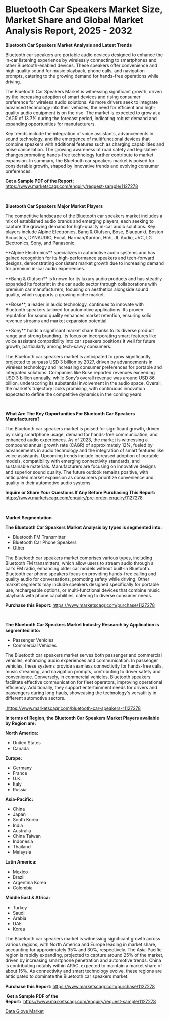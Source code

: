 <p><h1>Bluetooth Car Speakers Market Size, Market Share and Global Market Analysis Report, 2025 - 2032</h1></p><p><strong>Bluetooth Car Speakers Market Analysis and Latest Trends</strong></p>
<p><p>Bluetooth car speakers are portable audio devices designed to enhance the in-car listening experience by wirelessly connecting to smartphones and other Bluetooth-enabled devices. These speakers offer convenience and high-quality sound for music playback, phone calls, and navigation prompts, catering to the growing demand for hands-free operations while driving.</p><p>The Bluetooth Car Speakers Market is witnessing significant growth, driven by the increasing adoption of smart devices and rising consumer preference for wireless audio solutions. As more drivers seek to integrate advanced technology into their vehicles, the need for efficient and high-quality audio equipment is on the rise. The market is expected to grow at a CAGR of 13.7% during the forecast period, indicating robust demand and expanding opportunities for manufacturers.</p><p>Key trends include the integration of voice assistants, advancements in sound technology, and the emergence of multifunctional devices that combine speakers with additional features such as charging capabilities and noise cancellation. The growing awareness of road safety and legislative changes promoting hands-free technology further contribute to market expansion. In summary, the Bluetooth car speakers market is poised for considerable growth, shaped by innovative trends and evolving consumer preferences.</p></p>
<p><strong>Get a Sample PDF of the Report:&nbsp;</strong> <a href="https://www.marketscagr.com/enquiry/request-sample/1127278?utm_campaign=2471&utm_medium=2&utm_source=Github&utm_content=ia&utm_term=06042025&utm_id=bluetooth-car-speakers">https://www.marketscagr.com/enquiry/request-sample/1127278</a></p>
<p>&nbsp;</p>
<p><strong>Bluetooth Car Speakers Major Market Players</strong></p>
<p><p>The competitive landscape of the Bluetooth car speakers market includes a mix of established audio brands and emerging players, each seeking to capture the growing demand for high-quality in-car audio solutions. Key players include Alpine Electronics, Bang & Olufsen, Bose, Blaupunkt, Boston Acoustics, DYNAUDIO, Focal, Harman/Kardon, HiVi, JL Audio, JVC, LG Electronics, Sony, and Panasonic.</p><p>**Alpine Electronics** specializes in automotive audio systems and has gained recognition for its high-performance speakers and tech-forward designs, demonstrating consistent market growth due to increasing demand for premium in-car audio experiences. </p><p>**Bang & Olufsen** is known for its luxury audio products and has steadily expanded its footprint in the car audio sector through collaborations with premium car manufacturers, focusing on aesthetics alongside sound quality, which supports a growing niche market.</p><p>**Bose**, a leader in audio technology, continues to innovate with Bluetooth speakers tailored for automotive applications. Its proven reputation for sound quality enhances market retention, ensuring solid revenue streams and market expansion potential.</p><p>**Sony** holds a significant market share thanks to its diverse product range and strong branding. Its focus on incorporating smart features like voice assistant compatibility into car speakers positions it well for future growth, particularly among tech-savvy consumers.</p><p>The Bluetooth car speakers market is anticipated to grow significantly, projected to surpass USD 3 billion by 2027, driven by advancements in wireless technology and increasing consumer preferences for portable and integrated solutions. Companies like Bose reported revenues exceeding USD 3 billion annually, while Sony’s overall revenue was around USD 86 billion, underscoring its substantial involvement in the audio space. Overall, the market's trajectory looks promising, with continuous innovation expected to define the competitive dynamics in the coming years.</p></p>
<p>&nbsp;</p>
<p><strong>What Are The Key Opportunities For Bluetooth Car Speakers Manufacturers?</strong></p>
<p><p>The Bluetooth car speakers market is poised for significant growth, driven by rising smartphone usage, demand for hands-free communication, and enhanced audio experiences. As of 2023, the market is witnessing a compound annual growth rate (CAGR) of approximately 12%, fueled by advancements in audio technology and the integration of smart features like voice assistants. Upcoming trends include increased adoption of portable models, compatibility with emerging connectivity standards, and sustainable materials. Manufacturers are focusing on innovative designs and superior sound quality. The future outlook remains positive, with anticipated market expansion as consumers prioritize convenience and quality in their automotive audio systems.</p></p>
<p><strong>Inquire or Share Your Questions If Any Before Purchasing This Report:</strong> <a href="https://www.marketscagr.com/enquiry/pre-order-enquiry/1127278?utm_campaign=2471&utm_medium=2&utm_source=Github&utm_content=ia&utm_term=06042025&utm_id=bluetooth-car-speakers">https://www.marketscagr.com/enquiry/pre-order-enquiry/1127278</a></p>
<p>&nbsp;</p>
<p><strong>Market Segmentation</strong></p>
<p><strong>The Bluetooth Car Speakers Market Analysis by types is segmented into:</strong></p>
<p><ul><li>Bluetooth FM Transmitter</li><li>Bluetooth Car Phone Speakers</li><li>Other</li></ul></p>
<p><p>The Bluetooth car speakers market comprises various types, including Bluetooth FM transmitters, which allow users to stream audio through a car’s FM radio, enhancing older car models without built-in Bluetooth. Bluetooth car phone speakers focus on providing hands-free calling and quality audio for conversations, promoting safety while driving. Other market segments may include speakers designed specifically for portable use, rechargeable options, or multi-functional devices that combine music playback with phone capabilities, catering to diverse consumer needs.</p></p>
<p><strong>Purchase this Report:&nbsp;</strong><a href="https://www.marketscagr.com/purchase/1127278?utm_campaign=2471&utm_medium=2&utm_source=Github&utm_content=ia&utm_term=06042025&utm_id=bluetooth-car-speakers">https://www.marketscagr.com/purchase/1127278</a></p>
<p>&nbsp;</p>
<p><strong>The Bluetooth Car Speakers Market Industry Research by Application is segmented into:</strong></p>
<p><ul><li>Passenger Vehicles</li><li>Commercial Vehicles</li></ul></p>
<p><p>The Bluetooth car speakers market serves both passenger and commercial vehicles, enhancing audio experiences and communication. In passenger vehicles, these systems provide seamless connectivity for hands-free calls, music streaming, and navigation prompts, contributing to driver safety and convenience. Conversely, in commercial vehicles, Bluetooth speakers facilitate effective communication for fleet operators, improving operational efficiency. Additionally, they support entertainment needs for drivers and passengers during long hauls, showcasing the technology's versatility in different automotive sectors.</p></p>
<p><a href="https://www.marketscagr.com/bluetooth-car-speakers-r1127278?utm_campaign=2471&utm_medium=2&utm_source=Github&utm_content=ia&utm_term=06042025&utm_id=bluetooth-car-speakers">&nbsp;https://www.marketscagr.com/bluetooth-car-speakers-r1127278</a></p>
<p><strong>In terms of Region, the Bluetooth Car Speakers Market Players available by Region are:</strong></p>
<p>
    <p> <strong> North America: </strong>
        <ul>
            <li>United States</li>
            <li>Canada</li>
        </ul>
        </p> 
    <p> <strong> Europe: </strong>
        <ul>
            <li>Germany</li>
            <li>France</li>
            <li>U.K.</li>
            <li>Italy</li>
            <li>Russia</li>
        </ul>
        </p> 
    <p> <strong> Asia-Pacific: </strong>
        <ul>
            <li>China</li>
            <li>Japan</li>
            <li>South Korea</li>
            <li>India</li>
            <li>Australia</li>
            <li>China Taiwan</li>
            <li>Indonesia</li>
            <li>Thailand</li>
            <li>Malaysia</li>
        </ul>
        </p> 
    <p> <strong> Latin America: </strong>
        <ul>
            <li>Mexico</li>
            <li>Brazil</li>
            <li>Argentina Korea</li>
            <li>Colombia</li>
        </ul>
        </p> 
    <p> <strong> Middle East & Africa: </strong>
        <ul>
            <li>Turkey</li>
            <li>Saudi</li>
            <li>Arabia</li>
            <li>UAE</li>
            <li>Korea</li>
        </ul>
    </p>
    </p>
<p><p>The Bluetooth car speakers market is witnessing significant growth across various regions, with North America and Europe leading in market share, accounting for approximately 35% and 30%, respectively. The Asia-Pacific region is rapidly expanding, projected to capture around 25% of the market, driven by increasing smartphone penetration and automotive trends. China is contributing notably within APAC, expected to maintain a market share of about 15%. As connectivity and smart technology evolve, these regions are anticipated to dominate the Bluetooth car speakers market.</p></p>
<p><strong>Purchase this Report: </strong><a href="https://www.marketscagr.com/purchase/1127278?utm_campaign=2471&utm_medium=2&utm_source=Github&utm_content=ia&utm_term=06042025&utm_id=bluetooth-car-speakers">https://www.marketscagr.com/purchase/1127278</a></p>
<p>&nbsp;<strong>Get a Sample PDF of the Report:&nbsp;&nbsp;</strong><a href="https://www.marketscagr.com/enquiry/request-sample/1127278?utm_campaign=2471&utm_medium=2&utm_source=Github&utm_content=ia&utm_term=06042025&utm_id=bluetooth-car-speakers">https://www.marketscagr.com/enquiry/request-sample/1127278</a></p>
<p><strong></strong></p>
<p><p><a href="https://github.com/krinerstormy331/Market-Research-Report-List-1/blob/main/data-glove-market.md?utm_campaign=2471&utm_medium=2&utm_source=Github&utm_content=ia&utm_term=06042025&utm_id=bluetooth-car-speakers">Data Glove Market</a></p></p>